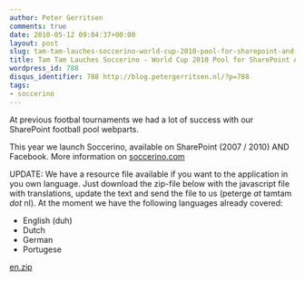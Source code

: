 ```yaml
---
author: Peter Gerritsen
comments: true
date: 2010-05-12 09:04:37+00:00
layout: post
slug: tam-tam-lauches-soccerino-world-cup-2010-pool-for-sharepoint-and-facebook
title: Tam Tam Lauches Soccerino - World Cup 2010 Pool for SharePoint AND Facebook
wordpress_id: 788
disqus_identifier: 788 http://blog.petergerritsen.nl/?p=788
tags:
- soccerino
---
```


At previous footbal tournaments we had a lot of success with our SharePoint football pool webparts.

This year we launch Soccerino, available on SharePoint (2007 / 2010) AND Facebook. More information on [soccerino.com](http://soccerino.com)

UPDATE: 
We have a resource file available if you want to the application in you own language. Just download the zip-file below with the javascript file with translations, update the text and send the file to us (peterge _at_ tamtam _dot_ nl). At the moment we have the following languages already covered:
	
  * English (duh)
  * Dutch
  * German
  * Portugese

[en.zip](/images/old/2010/05/en.zip)